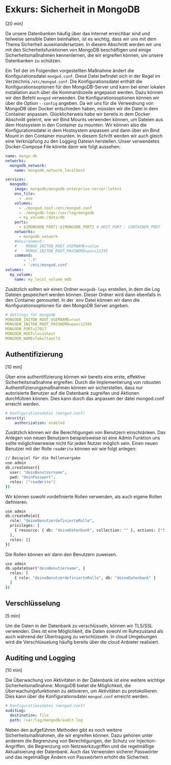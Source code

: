 # Exkurs: Sicherheit in MongoDB
[20 min]

Da unsere Datenbanken häufig über das Internet erreichbar sind und teilweise sensible Daten beinhalten, ist es wichtig, dass wir uns mit dem Thema Sicherheit auseinandersetzen. In diesem Abschnitt werden wir uns mit den Sicherheitsfunktionen von MongoDB beschäftigen und einige Sicherheitsmaßnahmen kennenlernen, die wir ergreifen können, um unsere Datenbanken zu schützen.

Ein Teil der im Folgenden vorgestellten Maßnahme ändert die Konfigurationsdatei `mongod.conf`. Diese Datei befindet sich in der Regel im Verzeichnis `/etc/mongod.conf`. Die Konfigurationsdatei enthält die Konfigurationsoptionen für den MongoDB-Server und kann bei einer lokalen installation auch über die Kommandozeile angepasst werden. Dazu können wir den Befehl `mongod` verwenden. Die Konfigurationsoptionen können wir über die Option `--config` angeben. Da wir uns für die Verwednung von MongoDB über Docker entschieden haben, müssten wir die Datei in dem Container anpassen. Glücklicherweis habe wir beretis in dem Docker Abschnitt gelernt, wie wir Bind Mounts verwenden können, um Dateien aus dem Hostsystem in den Container zu mounten. Wir können also die Konfigurationsdatei in dem Hostsystem anpassen und dann über ein Bind Mount in den Container mounten. In diesem Schritt werden wir auch gleich eine Verknüpfung zu den Logging Dateien herstellen. Unser verwendetes Docker-Compose File könnte dann wie folgt aussehen:

```yaml
name: mongo-db
networks:
  mongodb_network:
    name: mongodb_network_localhost

services:
  mongodb:
    image: mongodb/mongodb-enterprise-server:latest
    env_file:
      - .env
    volumes:
      - ./mongod.conf:/etc/mongod.conf
      - ./mongodb-logs:/var/log/mongodb
      - my_volume:/data/db
    ports:
      - ${MONGODB_PORT}:${MONGODB_PORT} # HOST_PORT : CONTAINER_PORT
    networks:
      - mongodb_network
    #environment:
    #  - MONGO_INITDB_ROOT_USERNAME=value
    #  - MONGO_INITDB_ROOT_PASSWORD=pass12345
    command:
        - '-f'
        - '/etc/mongod.conf'
volumes:
  my_volume:
    name: my_local_volume_mdb
```

Zusätzlich sollten wir einen Ordner `mongodb-logs` erstellen, in dem die Log Dateien gespeichert werden können. Dieser Ordner wird dann ebenfalls in den Container gemountet. In der .env Datei können wir dann die Konfigurationsoptionen für den MongoDB Server angeben. 

```yaml
# Settings for mongodb
MONGODB_INITDB_ROOT_USERNAME=root
MONGODB_INITDB_ROOT_PASSWORD=pass12345
MONGODB_PORT=27017
MONGODB_HOST=localhost
MONGODB_NAME=fakultaet73
```

## Authentifizierung
[10 min]

Über eine authentifizierung können wir bereits eine erste, effektive Sicherheitsmaßnahme ergreifen. Durch die Implementierung von robusten Authentifizierungsmaßnahmen können wir sicherstellen, dass nur autorisierte Benutzer auf die Datenbank zugreifen und Aktionen durchführen können. Dies kann durch das anpassen der datei mongod.conf erreicht werden.

```yaml
# Konfigurationsdatei (mongod.conf)
security:
    authorization: enabled
```


Zusätzlich können wir die Berechtigungen von Benutzern einschränken. Das Anlegen von neuen Benutzern beispielsweise ist eine Admin Funktion uns sollte möglichwerweise nicht für jeden Nutzer möglich sein. Einen neuen Benutzer mit der Rolle `readWrite` können wir wie folgt anlegen:

```bash
// Beispiel für die Rollenvergabe
use admin
db.createUser({
  user: "deinBenutzername",
  pwd: "deinPasswort",
  roles: ["readWrite"]
})
```

Wir können sowohl vordefinierte Rollen verwenden, als auch eigene Rollen definieren. 

```bash
use admin
db.createRole({
  role: "deineBenutzerdefinierteRolle",
  privileges: [
    { resource: { db: "deineDatenbank", collection: "" }, actions: ["find", "insert", "update"] }
  ],
  roles: []
})
```

Die Rollen können wir dann den Benutzern zuweisen.

```bash
use admin
db.updateUser("deinBenutzername", {
  roles: [
    { role: "deineBenutzerdefinierteRolle", db: "deineDatenbank" }
  ]
})
```

## Verschlüsselung
[5 min]

Um die Daten in der Datenbank zu verschlüsseln, können wir TLS/SSL verwenden. Dies ist eine Möglichkeit, die Daten sowohl im Ruhezustand als auch während der Übertragung zu verschlüsseln. In cloud Umgebungen wird die Verschlüsselung häufig bereits über die cloud Anbieter realisiert. 


## Auditing und Logging
[10 min]

Die Überwachung von Aktivitäten in der Datenbank ist eine weitere wichtige Sicherheitsmaßnahme. MongoDB bietet die Möglichkeit, die Überwachungsfunktionen zu aktivieren, um Aktivitäten zu protokollieren. Dies kann über die Konfigurationsdatei `mongod.conf` erreicht werden.

```yaml
# Konfigurationsdatei (mongod.conf)
auditLog:
  destination: file
  path: /var/log/mongodb/audit.log
```


Neben den aufgeführen Methoden gibt es noch weitere Sicherheitsmaßnahmen, die wir ergreifen können. Dazu gehören unter anderem die Begrenzung von Berechtigungen, der Schutz vor Injection-Angriffen, die Begrenzung von Netzwerkzugriffen und die regelmäßige Aktualisierung der Datenbank. Auch das Verwenden sicherer Passwörter und das regelmäßige Ändern von Passwörtern erhöht die Sicherheit.